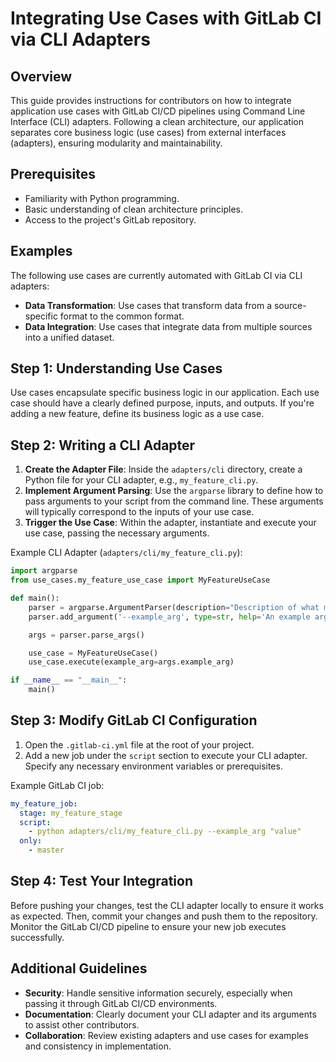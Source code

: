 # Integrating Use Cases with GitLab CI via CLI Adapters

## Overview

This guide provides instructions for contributors on how to integrate application use cases with GitLab CI/CD pipelines using Command Line Interface (CLI) adapters. Following a clean architecture, our application separates core business logic (use cases) from external interfaces (adapters), ensuring modularity and maintainability.

## Prerequisites

- Familiarity with Python programming.
- Basic understanding of clean architecture principles.
- Access to the project's GitLab repository.

## Examples 
The following use cases are currently automated with GitLab CI via CLI adapters:

- **Data Transformation**: Use cases that transform data from a source-specific format to the common format.
- **Data Integration**: Use cases that integrate data from multiple sources into a unified dataset.

## Step 1: Understanding Use Cases

Use cases encapsulate specific business logic in our application. Each use case should have a clearly defined purpose, inputs, and outputs. If you're adding a new feature, define its business logic as a use case.

## Step 2: Writing a CLI Adapter

1. **Create the Adapter File**: Inside the `adapters/cli` directory, create a Python file for your CLI adapter, e.g., `my_feature_cli.py`.
2. **Implement Argument Parsing**: Use the `argparse` library to define how to pass arguments to your script from the command line. These arguments will typically correspond to the inputs of your use case.
3. **Trigger the Use Case**: Within the adapter, instantiate and execute your use case, passing the necessary arguments.

Example CLI Adapter (`adapters/cli/my_feature_cli.py`):

```python
import argparse
from use_cases.my_feature_use_case import MyFeatureUseCase

def main():
    parser = argparse.ArgumentParser(description="Description of what my feature does.")
    parser.add_argument('--example_arg', type=str, help='An example argument.')

    args = parser.parse_args()

    use_case = MyFeatureUseCase()
    use_case.execute(example_arg=args.example_arg)

if __name__ == "__main__":
    main()
```

## Step 3: Modify GitLab CI Configuration

1. Open the `.gitlab-ci.yml` file at the root of your project.
2. Add a new job under the `script` section to execute your CLI adapter. Specify any necessary environment variables or prerequisites.

Example GitLab CI job:

```yaml
my_feature_job:
  stage: my_feature_stage
  script:
    - python adapters/cli/my_feature_cli.py --example_arg "value"
  only:
    - master
```

## Step 4: Test Your Integration

Before pushing your changes, test the CLI adapter locally to ensure it works as expected. Then, commit your changes and push them to the repository. Monitor the GitLab CI/CD pipeline to ensure your new job executes successfully.

## Additional Guidelines

- **Security**: Handle sensitive information securely, especially when passing it through GitLab CI/CD environments.
- **Documentation**: Clearly document your CLI adapter and its arguments to assist other contributors.
- **Collaboration**: Review existing adapters and use cases for examples and consistency in implementation.

